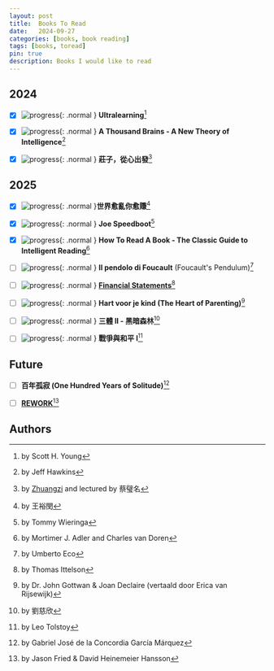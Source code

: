 ```yaml
---
layout: post
title:  Books To Read
date:   2024-09-27
categories: [books, book reading]
tags: [books, toread]
pin: true
description: Books I would like to read
---
```


## 2024

- [x] ![progress](https://progress-bar.xyz/100/?width=60){: .normal } **Ultralearning**[^ultralearning]
- [x] ![progress](https://progress-bar.xyz/100/?width=60){: .normal } **A Thousand Brains - A New Theory of Intelligence**[^thousandbrains]
- [x] ![progress](https://progress-bar.xyz/100/?width=60){: .normal } **莊子，從心出發**[^zhuangzi]


## 2025

- [x] ![progress](https://progress-bar.xyz/100/?width=60){: .normal }**世界愈亂你愈賺**[^investment-thinking]
- [x] ![progress](https://progress-bar.xyz/100/?width=60){: .normal } **Joe Speedboot**[^joespeedboot]
- [x] ![progress](https://progress-bar.xyz/100/?width=60){: .normal } **How To Read A Book - The Classic Guide to Intelligent Reading**[^howtoreadabook]
- [ ] ![progress](https://progress-bar.xyz/27/?width=60){: .normal } **Il pendolo di Foucault** (Foucault's Pendulum)[^il-pendolo-di-foucault]
- [ ] ![progress](https://progress-bar.xyz/31/?width=60){: .normal } [**Financial Statements**][fs][^finance]
- [ ] ![progress](https://progress-bar.xyz/26/?width=60){: .normal } **Hart voor je kind (The Heart of Parenting)**[^hart-voor-je-kind]
- [ ] ![progress](https://progress-bar.xyz/0/?width=60){: .normal } **三體 II - 黑暗森林**[^3-body-problem]
- [ ] ![progress](https://progress-bar.xyz/0/?width=60){: .normal } **戰爭與和平 I**[^war-and-peace]


## Future

- [ ] **百年孤寂 (One Hundred Years of Solitude)**[^solitude]
- [ ] [**REWORK**][rework][^rework]


## Authors

[^ultralearning]: by Scott H. Young
[^howtoreadabook]: by Mortimer J. Adler and Charles van Doren
[^thousandbrains]: by Jeff Hawkins
[^zhuangzi]: by [Zhuangzi](https://zh.wikipedia.org/zh-tw/%E5%BA%84%E5%AD%90) and lectured by 蔡璧名
[^rework]: by Jason Fried & David Heinemeier Hansson
[^war-and-peace]: by Leo Tolstoy
[^il-pendolo-di-foucault]: by Umberto Eco
[^3-body-problem]: by 劉慈欣
[^solitude]: by Gabriel José de la Concordia García Márquez
[^investment-thinking]: by 王裕閔
[^joespeedboot]: by Tommy Wieringa
[^finance]: by Thomas Ittelson
[^hart-voor-je-kind]: by Dr. John Gottwan & Joan Declaire (vertaald door Erica van Rijsewijk)

[rework]: https://basecamp.com/books/rework
[fs]: https://www.bol.com/nl/nl/p/financial-statements/9300000117158416/?bltgh=iM79leLR-EVLRa4xprlDVw.4_8.11.ProductTitle
